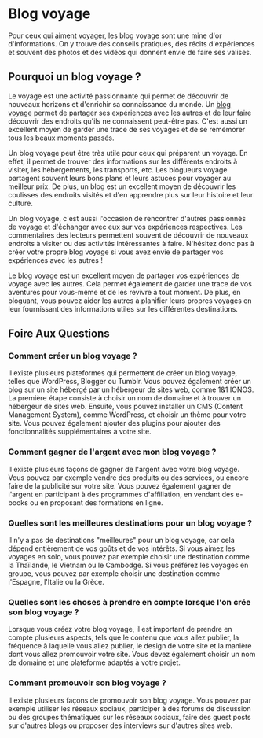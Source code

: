 # Blog voyage
<p>Pour ceux qui aiment voyager, les blog voyage sont une mine d'or d'informations. On y trouve des conseils pratiques, des récits d'expériences et souvent des photos et des vidéos qui donnent envie de faire ses valises.</p>
<h2>Pourquoi un blog voyage ?</h2>
<p>Le voyage est une activité passionnante qui permet de découvrir de nouveaux horizons et d'enrichir sa connaissance du monde. Un <a href="https://altaivoyages.com">blog voyage</a> permet de partager ses expériences avec les autres et de leur faire découvrir des endroits qu'ils ne connaissent peut-être pas. C'est aussi un excellent moyen de garder une trace de ses voyages et de se remémorer tous les beaux moments passés.</p>
<p>Un blog voyage peut être très utile pour ceux qui préparent un voyage. En effet, il permet de trouver des informations sur les différents endroits à visiter, les hébergements, les transports, etc. Les blogueurs voyage partagent souvent leurs bons plans et leurs astuces pour voyager au meilleur prix. De plus, un blog est un excellent moyen de découvrir les coulisses des endroits visités et d'en apprendre plus sur leur histoire et leur culture.</p>
<p>Un blog voyage, c'est aussi l'occasion de rencontrer d'autres passionnés de voyage et d'échanger avec eux sur vos expériences respectives. Les commentaires des lecteurs permettent souvent de découvrir de nouveaux endroits à visiter ou des activités intéressantes à faire. N'hésitez donc pas à créer votre propre blog voyage si vous avez envie de partager vos expériences avec les autres !</p>
<p>Le blog voyage est un excellent moyen de partager vos expériences de voyage avec les autres. Cela permet également de garder une trace de vos aventures pour vous-même et de les revivre à tout moment. De plus, en bloguant, vous pouvez aider les autres à planifier leurs propres voyages en leur fournissant des informations utiles sur les différentes destinations.</p>
<h2>Foire Aux Questions</h2>                                   
<h3>Comment créer un blog voyage ?</h3><p>
Il existe plusieurs plateformes qui permettent de créer un blog voyage, telles que WordPress, Blogger ou Tumblr. Vous pouvez également créer un blog sur un site hébergé par un hébergeur de sites web, comme 1&amp;1 IONOS. La première étape consiste à choisir un nom de domaine et à trouver un hébergeur de sites web. Ensuite, vous pouvez installer un CMS (Content Management System), comme WordPress, et choisir un thème pour votre site. Vous pouvez également ajouter des plugins pour ajouter des fonctionnalités supplémentaires à votre site.</p>
<h3>Comment gagner de l'argent avec mon blog voyage ?</h3><p>
Il existe plusieurs façons de gagner de l'argent avec votre blog voyage. Vous pouvez par exemple vendre des produits ou des services, ou encore faire de la publicité sur votre site. Vous pouvez également gagner de l'argent en participant à des programmes d'affiliation, en vendant des e-books ou en proposant des formations en ligne.</p>
<h3>Quelles sont les meilleures destinations pour un blog voyage ?</h3>                                     
<p>Il n'y a pas de destinations "meilleures" pour un blog voyage, car cela dépend entièrement de vos goûts et de vos intérêts. Si vous aimez les voyages en solo, vous pouvez par exemple choisir une destination comme la Thaïlande, le Vietnam ou le Cambodge. Si vous préférez les voyages en groupe, vous pouvez par exemple choisir une destination comme l'Espagne, l'Italie ou la Grèce.</p>                                      
<h3>Quelles sont les choses à prendre en compte lorsque l'on crée son blog voyage ?</h3>                                     
<p>Lorsque vous créez votre blog voyage, il est important de prendre en compte plusieurs aspects, tels que le contenu que vous allez publier, la fréquence à laquelle vous allez publier, le design de votre site et la manière dont vous allez promouvoir votre site. Vous devez également choisir un nom de domaine et une plateforme adaptés à votre projet.</p>                                  
<h3>Comment promouvoir son blog voyage ?</h3><p>                             
Il existe plusieurs façons de promouvoir son blog voyage. Vous pouvez par exemple utiliser les réseaux sociaux, participer à des forums de discussion ou des groupes thématiques sur les réseaux sociaux, faire des guest posts sur d'autres blogs ou proposer des interviews sur d'autres sites web.</p>

